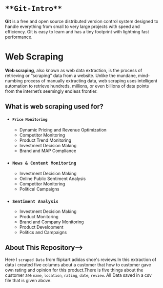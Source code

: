 # `**Git-Intro**`

**Git** is a free and open source distributed version control system designed to handle everything from small to very large projects with speed and efficiency. Git is easy to learn and has a tiny footprint with lightning fast performance.


# Web Scraping

**Web scraping**, also known as web data extraction, is the process of retrieving or “scraping” data from a website. Unlike the mundane, mind-numbing process of manually extracting data, web scraping uses intelligent automation to retrieve hundreds, millions, or even billions of data points from the internet’s seemingly endless frontier.

## What is web scraping used for?

* #### `Price Monitoring`

  * Dynamic Pricing and Revenue Optimization
  * Competitor Monitoring
  * Product Trend Monitoring
  * Investment Decision Making
  * Brand and MAP Compliance
  
* ### `News & Content Monitoring`

  * Investment Decision Making
  * Online Public Sentiment Analysis
  * Competitor Monitoring
  * Political Campaigns
 
* ### `Sentiment Analysis`

  * Investment Decision Making
  * Product Monitoring
  * Brand and Company Monitoring
  * Product Development
  * Politics and Campaigns
  
 ## About This Repository-->
 
 Here I `scraped Data` from flipkart adidas shoe's reviews.In this extraction of data i created five columns about a customer that how to customer gave own rating and opinion for this product.There is five things about the customer are `name`, `location`, `rating`, `date`, `review`. All Data saved in a csv file that is given above. 
  
